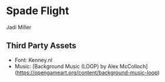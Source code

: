 # Spade Flight
Jadi Miller

## Third Party Assets
- Font: Kenney.nl
- Music: [Background Music (LOOP) by Alex McColloch] (https://opengameart.org/content/background-music-loop)
